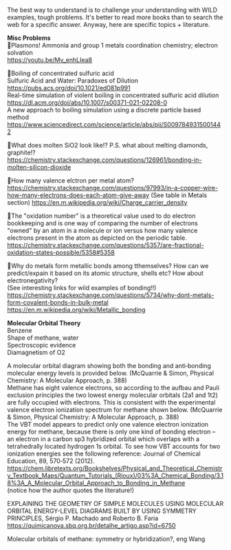 The best way to understand is to challenge your understanding with WILD examples, tough problems. It's better to read more books than to search the web for a specific answer. Anyway, here are specific topics + literature.

**Misc Problems**  
💜Plasmons! Ammonia and group 1 metals coordination chemistry; electron solvation  
https://youtu.be/Mv_enhLIea8

💜Boiling of concentrated sulfuric acid   
Sulfuric Acid and Water: Paradoxes of Dilution  
https://pubs.acs.org/doi/10.1021/ed081p991  
Real-time simulation of violent boiling in concentrated sulfuric acid dilution  
https://dl.acm.org/doi/abs/10.1007/s00371-021-02208-0  
A new approach to boiling simulation using a discrete particle based method  
https://www.sciencedirect.com/science/article/abs/pii/S0097849315001442

💜What does molten SiO2 look like!? P.S. what about melting diamonds, graphite!?  
https://chemistry.stackexchange.com/questions/126961/bonding-in-molten-silicon-dioxide

💜How many valence elctron per metal atom?
https://chemistry.stackexchange.com/questions/97993/in-a-copper-wire-how-many-electrons-does-each-atom-give-away
(See table in Metals section)
https://en.m.wikipedia.org/wiki/Charge_carrier_density

💜The "oxidation number" is a theoretical value used to do electron bookkeeping and is one way of comparing the number of electrons "owned" by an atom in a molecule or ion versus how many valence electrons present in the atom as depicted on the periodic table.  
https://chemistry.stackexchange.com/questions/5357/are-fractional-oxidation-states-possible/5358#5358

💜Why do metals form metallic bonds among tthemselves? How can we predict/expain it based on its atomic structure, shells etc? How about electronegativity?  
(See interesting links for wild examples of bonding!!)  
https://chemistry.stackexchange.com/questions/5734/why-dont-metals-form-covalent-bonds-in-bulk-metal  
https://en.m.wikipedia.org/wiki/Metallic_bonding


**Molecular Orbital Theory**  
Benzene  
Shape of methane, water  
Spectroscopic evidence  
Diamagnetism of O2  

A molecular orbital diagram showing both the bonding and anti‐bonding molecular energy levels is provided below. (McQuarrie & Simon, Physical Chemistry: A Molecular Approach, p. 388)  
Methane has eight valence electrons, so according to the aufbau and Pauli exclusion principles the two lowest energy molecular orbitals (2a1 and 1t2) are fully occupied with electrons. This is consistent with the experimental valence electron ionization spectrum for methane shown below. (McQuarrie & Simon, Physical Chemistry: A Molecular Approach, p. 388)  
The VBT model appears to predict only one valence electron ionization energy for methane, because there is only one kind of bonding electron – an electron in a carbon sp3 hybridized orbital which overlaps with a tetrahedrally located hydrogen 1s orbital. To see how VBT accounts for two ionization energies see the following reference: Journal of Chemical Education, 89, 570‐572 (2012).  
https://chem.libretexts.org/Bookshelves/Physical_and_Theoretical_Chemistry_Textbook_Maps/Quantum_Tutorials_(Rioux)/03%3A_Chemical_Bonding/3.18%3A_A_Molecular_Orbital_Approach_to_Bonding_in_Methane  
(notice how the author quotes the literature!)

EXPLAINING THE GEOMETRY OF SIMPLE MOLECULES USING MOLECULAR ORBITAL ENERGY-LEVEL DIAGRAMS BUILT BY USING SYMMETRY PRINCIPLES, Sérgio P. Machado and Roberto B. Faria  
https://quimicanova.sbq.org.br/detalhe_artigo.asp?id=6750

Molecular orbitals of methane: symmetry or hybridization?, eng Wang
